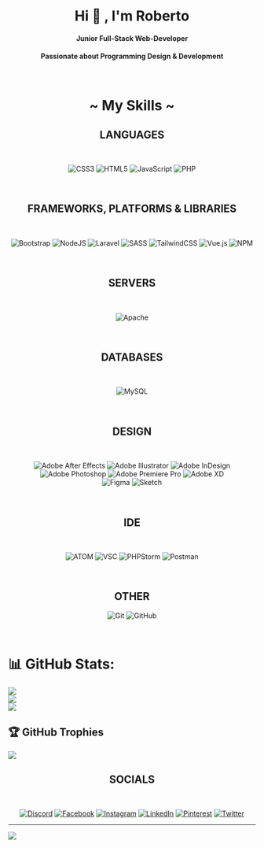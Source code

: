 <h1 align="center">Hi 👋 , I'm Roberto</h1>

<h4 align="center">Junior Full-Stack Web-Developer</h4>
<h4 align="center">Passionate about Programming Design & Development</h4>

<br>

<h1 align="center">~ My Skills ~</h1>



<div align="center">
  
  
  
  <h2 align="center">LANGUAGES</h2>
  
  <br>
  
  ![CSS3](https://img.shields.io/badge/css3-%231572B6.svg?style=for-the-badge&logo=css3&logoColor=white) ![HTML5](https://img.shields.io/badge/html5-%23E34F26.svg?style=for-the-badge&logo=html5&logoColor=white) ![JavaScript](https://img.shields.io/badge/javascript-%23323330.svg?style=for-the-badge&logo=javascript&logoColor=%23F7DF1E) ![PHP](https://img.shields.io/badge/php-%23777BB4.svg?style=for-the-badge&logo=php&logoColor=white)
  
 </div>
 
 <div align="center">
  
  <br>
  
  <h2 align="center">FRAMEWORKS, PLATFORMS & LIBRARIES</h2>
  
  <br>
  
  ![Bootstrap](https://img.shields.io/badge/bootstrap-%23563D7C.svg?style=for-the-badge&logo=bootstrap&logoColor=white) 
  ![NodeJS](https://img.shields.io/badge/node.js-6DA55F?style=for-the-badge&logo=node.js&logoColor=white) 
  ![Laravel](https://img.shields.io/badge/laravel-%23FF2D20.svg?style=for-the-badge&logo=laravel&logoColor=white) 
  ![SASS](https://img.shields.io/badge/SASS-hotpink.svg?style=for-the-badge&logo=SASS&logoColor=white) 
  ![TailwindCSS](https://img.shields.io/badge/tailwindcss-%2338B2AC.svg?style=for-the-badge&logo=tailwind-css&logoColor=white) 
  ![Vue.js](https://img.shields.io/badge/vuejs-%2335495e.svg?style=for-the-badge&logo=vuedotjs&logoColor=%234FC08D)
  ![NPM](https://img.shields.io/badge/NPM-%23CB3837.svg?style=for-the-badge&logo=npm&logoColor=white)
  
 </div>
 
 <div align="center">
  
  <br>
  
  <h2 align="center">SERVERS</h2>
  
  
  <br>
  
  ![Apache](https://img.shields.io/badge/apache-%23D42029.svg?style=for-the-badge&logo=apache&logoColor=white)
  
 </div>
  
 <div align="center">
  
  <br>
  
  <h2 align="center">DATABASES</h2>
  
  <br>
  
  ![MySQL](https://img.shields.io/badge/mysql-%2300f.svg?style=for-the-badge&logo=mysql&logoColor=white)
 </div>
 
  <div align="center">
  
  <br>
  
  <h2 align="center">DESIGN</h2>
  
  <br>
  
  
![Adobe After Effects](https://img.shields.io/badge/Adobe%20After%20Effects-9999FF.svg?style=for-the-badge&logo=Adobe%20After%20Effects&logoColor=white) 
  ![Adobe Illustrator](https://img.shields.io/badge/adobeillustrator-%23FF9A00.svg?style=for-the-badge&logo=adobeillustrator&logoColor=white) 
  ![Adobe InDesign](https://img.shields.io/badge/Adobe%20InDesign-49021F?style=for-the-badge&logo=adobeindesign&logoColor=white) 
  ![Adobe Photoshop](https://img.shields.io/badge/adobephotoshop-%2331A8FF.svg?style=for-the-badge&logo=adobephotoshop&logoColor=white) 
  ![Adobe Premiere Pro](https://img.shields.io/badge/Adobe%20Premiere%20Pro-9999FF.svg?style=for-the-badge&logo=Adobe%20Premiere%20Pro&logoColor=white) 
  ![Adobe XD](https://img.shields.io/badge/Adobe%20XD-470137?style=for-the-badge&logo=Adobe%20XD&logoColor=#FF61F6) 	
  ![Figma](https://img.shields.io/badge/figma-%23F24E1E.svg?style=for-the-badge&logo=figma&logoColor=white) 
  ![Sketch](https://img.shields.io/badge/Sketch-FFB387?style=for-the-badge&logo=sketch&logoColor=black)
 </div>
 
 <div align=center>
  
  <br>
  
  <h2>IDE</h2>
  
  <br>
    
  ![ATOM](https://img.shields.io/badge/Atom-66595C?style=for-the-badge&logo=Atom&logoColor=white)
  ![VSC](https://img.shields.io/badge/Visual_Studio_Code-0078D4?style=for-the-badge&logo=visual%20studio%20code&logoColor=white)
  ![PHPStorm](http://img.shields.io/badge/-PHPStorm-181717?style=for-the-badge&logo=phpstorm&logoColor=white)
  ![Postman](https://img.shields.io/badge/Postman-FF6C37?style=for-the-badge&logo=postman&logoColor=white)
    
    
</div>

 <div align=center>
  
  <br>
  
  <h2>OTHER</h2>
  
  ![Git](https://img.shields.io/badge/git-%23F05033.svg?style=for-the-badge&logo=git&logoColor=white)
  ![GitHub](https://img.shields.io/badge/github-%23121011.svg?style=for-the-badge&logo=github&logoColor=white)
  <!-- ![GitHub](https://img.shields.io/badge/github-%23121011.svg?style=for-the-badge&logo=github&logoColor=white) -->
  
</div>

  <br>

  
# 📊 GitHub Stats:
![](https://github-readme-stats.vercel.app/api?username=Roberto-Larivera&theme=vue-dark&hide_border=true&include_all_commits=false&count_private=false)<br/>
![](https://github-readme-streak-stats.herokuapp.com/?user=Roberto-Larivera&theme=vue-dark&hide_border=true)<br/>
![](https://github-readme-stats.vercel.app/api/top-langs/?username=Roberto-Larivera&theme=vue-dark&hide_border=true&include_all_commits=false&count_private=false&layout=compact)

## 🏆 GitHub Trophies
![](https://github-profile-trophy.vercel.app/?username=Roberto-Larivera&theme=dracula&no-frame=false&no-bg=false&margin-w=4)

<div align="center">
  <h2 align="center">SOCIALS</h2>

  <br>
  
[![Discord](https://img.shields.io/badge/Discord-%237289DA.svg?logo=discord&logoColor=white)](https://discord.gg/Robertolarivera#4651) 
  [![Facebook](https://img.shields.io/badge/Facebook-%231877F2.svg?logo=Facebook&logoColor=white)](https://facebook.com/roberto.larivera.98) 
  [![Instagram](https://img.shields.io/badge/Instagram-%23E4405F.svg?logo=Instagram&logoColor=white)](https://instagram.com/l_r_o_b_1) 
  [![LinkedIn](https://img.shields.io/badge/LinkedIn-%230077B5.svg?logo=linkedin&logoColor=white)](https://linkedin.com/in/roberto-larivera-92796525a) 
  [![Pinterest](https://img.shields.io/badge/Pinterest-%23E60023.svg?logo=Pinterest&logoColor=white)](https://pinterest.com/@rlarivera) 
  [![Twitter](https://img.shields.io/badge/Twitter-%231DA1F2.svg?logo=Twitter&logoColor=white)](https://twitter.com/@robylariv) 
</div>

---
[![](https://visitcount.itsvg.in/api?id=Roberto-Larivera&icon=5&color=9)](https://visitcount.itsvg.in)

